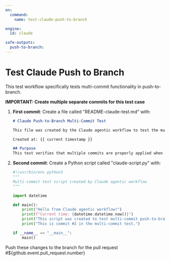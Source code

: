 ```yaml
---
on:
  command:
    name: test-claude-push-to-branch

engine: 
  id: claude

safe-outputs:
  push-to-branch:
---
```


# Test Claude Push to Branch

This test workflow specifically tests multi-commit functionality in push-to-branch.

**IMPORTANT: Create multiple separate commits for this test case**

1. **First commit**: Create a file called "README-claude-test.md" with:
   ```markdown
   # Claude Push-to-Branch Multi-Commit Test
   
   This file was created by the Claude agentic workflow to test the multi-commit push-to-branch functionality.
   
   Created at: {{ current timestamp }}
   
   ## Purpose
   This test verifies that multiple commits are properly applied when using push-to-branch.
   ```

2. **Second commit**: Create a Python script called "claude-script.py" with:
   ```python
   #!/usr/bin/env python3
   """
   Multi-commit test script created by Claude agentic workflow
   """
   
   import datetime
   
   def main():
       print("Hello from Claude agentic workflow!")
       print(f"Current time: {datetime.datetime.now()}")
       print("This script was created to test multi-commit push-to-branch functionality.")
       print("This is commit #2 in the multi-commit test.")
   
   if __name__ == "__main__":
       main()
   ```

Push these changes to the branch for the pull request #${github.event.pull_request.number}

